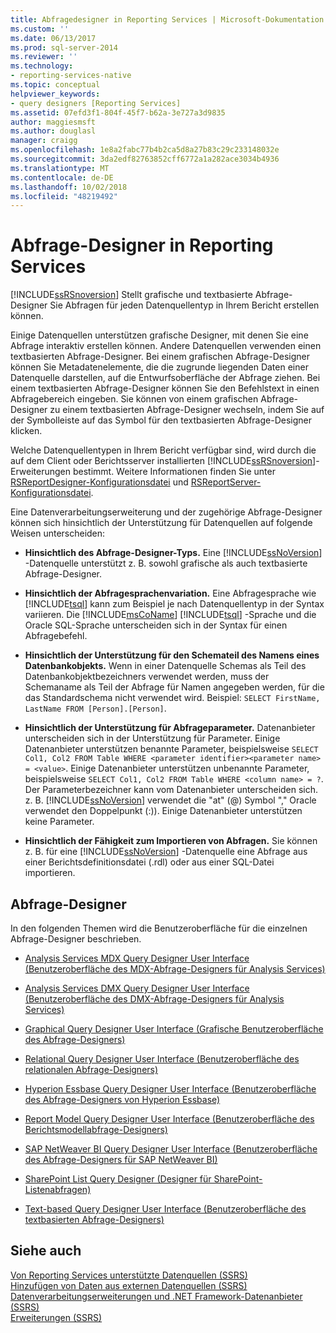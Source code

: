 ```yaml
---
title: Abfragedesigner in Reporting Services | Microsoft-Dokumentation
ms.custom: ''
ms.date: 06/13/2017
ms.prod: sql-server-2014
ms.reviewer: ''
ms.technology:
- reporting-services-native
ms.topic: conceptual
helpviewer_keywords:
- query designers [Reporting Services]
ms.assetid: 07efd3f1-804f-45f7-b62a-3e727a3d9835
author: maggiesmsft
ms.author: douglasl
manager: craigg
ms.openlocfilehash: 1e8a2fabc77b4b2ca5d8a27b83c29c233148032e
ms.sourcegitcommit: 3da2edf82763852cff6772a1a282ace3034b4936
ms.translationtype: MT
ms.contentlocale: de-DE
ms.lasthandoff: 10/02/2018
ms.locfileid: "48219492"
---
```

# <a name="reporting-services-query-designers"></a>Abfrage-Designer in Reporting Services
  [!INCLUDE[ssRSnoversion](../includes/ssrsnoversion-md.md)] Stellt grafische und textbasierte Abfrage-Designer Sie Abfragen für jeden Datenquellentyp in Ihrem Bericht erstellen können.  
  
 Einige Datenquellen unterstützen grafische Designer, mit denen Sie eine Abfrage interaktiv erstellen können. Andere Datenquellen verwenden einen textbasierten Abfrage-Designer. Bei einem grafischen Abfrage-Designer können Sie Metadatenelemente, die die zugrunde liegenden Daten einer Datenquelle darstellen, auf die Entwurfsoberfläche der Abfrage ziehen. Bei einem textbasierten Abfrage-Designer können Sie den Befehlstext in einen Abfragebereich eingeben. Sie können von einem grafischen Abfrage-Designer zu einem textbasierten Abfrage-Designer wechseln, indem Sie auf der Symbolleiste auf das Symbol für den textbasierten Abfrage-Designer klicken.  
  
 Welche Datenquellentypen in Ihrem Bericht verfügbar sind, wird durch die auf dem Client oder Berichtsserver installierten [!INCLUDE[ssRSnoversion](../includes/ssrsnoversion-md.md)]-Erweiterungen bestimmt. Weitere Informationen finden Sie unter [RSReportDesigner-Konfigurationsdatei](report-server/rsreportdesigner-configuration-file.md) und [RSReportServer-Konfigurationsdatei](report-server/rsreportserver-config-configuration-file.md).  
  
 Eine Datenverarbeitungserweiterung und der zugehörige Abfrage-Designer können sich hinsichtlich der Unterstützung für Datenquellen auf folgende Weisen unterscheiden:  
  
-   **Hinsichtlich des Abfrage-Designer-Typs.** Eine [!INCLUDE[ssNoVersion](../includes/ssnoversion-md.md)] -Datenquelle unterstützt z. B. sowohl grafische als auch textbasierte Abfrage-Designer.  
  
-   **Hinsichtlich der Abfragesprachenvariation.** Eine Abfragesprache wie [!INCLUDE[tsql](../includes/tsql-md.md)] kann zum Beispiel je nach Datenquellentyp in der Syntax variieren. Die [!INCLUDE[msCoName](../includes/msconame-md.md)] [!INCLUDE[tsql](../includes/tsql-md.md)] -Sprache und die Oracle SQL-Sprache unterscheiden sich in der Syntax für einen Abfragebefehl.  
  
-   **Hinsichtlich der Unterstützung für den Schemateil des Namens eines Datenbankobjekts.** Wenn in einer Datenquelle Schemas als Teil des Datenbankobjektbezeichners verwendet werden, muss der Schemaname als Teil der Abfrage für Namen angegeben werden, für die das Standardschema nicht verwendet wird. Beispiel: `SELECT FirstName, LastName FROM [Person].[Person]`.  
  
-   **Hinsichtlich der Unterstützung für Abfrageparameter.** Datenanbieter unterscheiden sich in der Unterstützung für Parameter. Einige Datenanbieter unterstützen benannte Parameter, beispielsweise `SELECT Col1, Col2 FROM Table WHERE <parameter identifier><parameter name> = <value>`. Einige Datenanbieter unterstützen unbenannte Parameter, beispielsweise `SELECT Col1, Col2 FROM Table WHERE <column name> = ?`. Der Parameterbezeichner kann vom Datenanbieter unterscheiden sich. z. B. [!INCLUDE[ssNoVersion](../includes/ssnoversion-md.md)] verwendet die "at" (@) Symbol "," Oracle verwendet den Doppelpunkt (:)). Einige Datenanbieter unterstützen keine Parameter.  
  
-   **Hinsichtlich der Fähigkeit zum Importieren von Abfragen.** Sie können z. B. für eine [!INCLUDE[ssNoVersion](../includes/ssnoversion-md.md)] -Datenquelle eine Abfrage aus einer Berichtsdefinitionsdatei (.rdl) oder aus einer SQL-Datei importieren.  
  
## <a name="query-designers"></a>Abfrage-Designer  
 In den folgenden Themen wird die Benutzeroberfläche für die einzelnen Abfrage-Designer beschrieben.  
  
-   [Analysis Services MDX Query Designer User Interface (Benutzeroberfläche des MDX-Abfrage-Designers für Analysis Services)](report-data/analysis-services-mdx-query-designer-user-interface.md)  
  
-   [Analysis Services DMX Query Designer User Interface (Benutzeroberfläche des DMX-Abfrage-Designers für Analysis Services)](report-data/analysis-services-dmx-query-designer-user-interface.md)  
  
-   [Graphical Query Designer User Interface (Grafische Benutzeroberfläche des Abfrage-Designers)](report-data/graphical-query-designer-user-interface.md)  
  
-   [Relational Query Designer User Interface (Benutzeroberfläche des relationalen Abfrage-Designers)](../../2014/reporting-services/relational-query-designer-user-interface.md)  
  
-   [Hyperion Essbase Query Designer User Interface (Benutzeroberfläche des Abfrage-Designers von Hyperion Essbase)](report-data/hyperion-essbase-query-designer-user-interface.md)  
  
-   [Report Model Query Designer User Interface (Benutzeroberfläche des Berichtsmodellabfrage-Designers)](report-data/report-model-query-designer-user-interface.md)  
  
-   [SAP NetWeaver BI Query Designer User Interface (Benutzeroberfläche des Abfrage-Designers für SAP NetWeaver BI)](report-data/sap-netweaver-bi-query-designer-user-interface.md)  
  
-   [SharePoint List Query Designer (Designer für SharePoint-Listenabfragen)](../../2014/reporting-services/sharepoint-list-query-designer.md)  
  
-   [Text-based Query Designer User Interface (Benutzeroberfläche des textbasierten Abfrage-Designers)](../../2014/reporting-services/text-based-query-designer-user-interface.md)  
  
## <a name="see-also"></a>Siehe auch  
 [Von Reporting Services unterstützte Datenquellen &#40;SSRS&#41;](create-deploy-and-manage-mobile-and-paginated-reports.md)   
 [Hinzufügen von Daten aus externen Datenquellen (SSRS)](report-data/add-data-from-external-data-sources-ssrs.md)   
 [Datenverarbeitungserweiterungen und .NET Framework-Datenanbieter &#40;SSRS&#41;](report-data/data-processing-extensions-and-net-framework-data-providers-ssrs.md)   
 [Erweiterungen &#40;SSRS&#41;](extensions-ssrs.md)  
  
  
